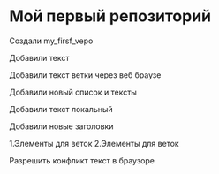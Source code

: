 # Мой первый репозиторий
 Создали my_firsf_vepo

Добавили текст

Добавили текст  ветки через веб браузе

Добавили новый список и тексты

Добавили текст локальный

Добавили новые заголовки

1.Элементы для веток
2.Элементы для веток

Разрешить конфликт текст в браузоре


